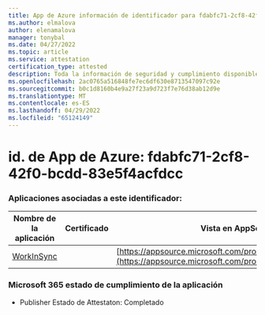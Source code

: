 ```yaml
---
title: App de Azure información de identificador para fdabfc71-2cf8-42f0-bcdd-83e5f4acfdcc
ms.author: elmalova
author: elenamalova
manager: tonybal
ms.date: 04/27/2022
ms.topic: article
ms.service: attestation
certification_type: attested
description: Toda la información de seguridad y cumplimiento disponible para fdabfc71-2cf8-42f0-bcdd-83e5f4acfdcc.
ms.openlocfilehash: 2ac0765a516848fe7ec6df630e8713547097c92e
ms.sourcegitcommit: b0c1d8160b4e9a27f23a9d723f7e76d38ab12d9e
ms.translationtype: MT
ms.contentlocale: es-ES
ms.lasthandoff: 04/29/2022
ms.locfileid: "65124149"
---
```

# <a name="azure-app-id-fdabfc71-2cf8-42f0-bcdd-83e5f4acfdcc"></a>id. de App de Azure: fdabfc71-2cf8-42f0-bcdd-83e5f4acfdcc


### <a name="apps-associated-with-this-id"></a>Aplicaciones asociadas a este identificador:
| **Nombre de la aplicación** | **Certificado** | **Vista en AppSource** |
|--------------|---------------|-----------------------|
| [WorkInSync](../forward/WA200002974.md) |  | [https://appsource.microsoft.com/product/office/WA200002974](https://appsource.microsoft.com/product/office/WA200002974) |

### <a name="microsoft-365-app-compliance-status"></a>Microsoft 365 estado de cumplimiento de la aplicación
- Publisher Estado de Attestaton: Completado
